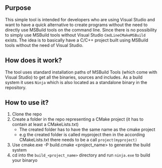 ## Purpose
This simple tool is intended for developers who are using Visual Studio and want to have a quick alternative
to create programs without the need to directly use MSBuild tools on the command line.
Since there is no possibility to simply use MSBuild tools without Visual Studio ```CmdLineCMakeMSBuild``` exists.
The idea is to basically have a C/C++ project built using MSBuild tools without the need of Visual Studio.

## How does it work?
The tool uses standard installation paths of MSBuild Tools (which come with Visual Studio) to get all the binaries, sources
and includes. As a build system it uses ```Ninja``` which is also located as a standalone binary in the repository.

## How to use it?
1. Clone the repo
2. Create a folder in the repo representing a CMake project (it has to contain at least a CMakeLists.txt)
   - The created folder has to have the same name as the cmake project
   - e.g the created folder is called myproject then in the according CMakeLists.txt there needs to be a call ```project(myproject)```
3. Use cmake.exe -P build.cmake <project_name> to generate the build system
4. cd into the ```build_<project_name>``` directory and run ```ninja.exe``` to build your binaryo
